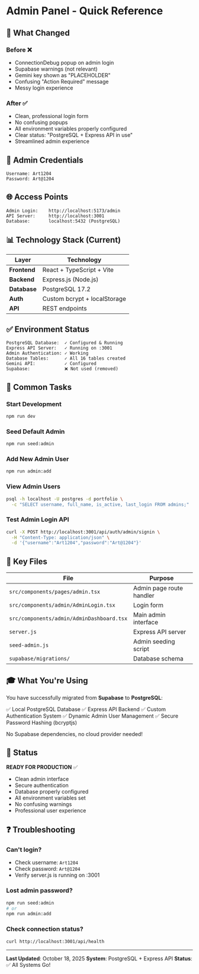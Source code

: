 # Admin Panel - Quick Reference

## 🎯 What Changed

### Before ❌
- ConnectionDebug popup on admin login
- Supabase warnings (not relevant)
- Gemini key shown as "PLACEHOLDER"
- Confusing "Action Required" message
- Messy login experience

### After ✅
- Clean, professional login form
- No confusing popups
- All environment variables properly configured
- Clear status: "PostgreSQL + Express API in use"
- Streamlined admin experience

## 🔑 Admin Credentials

```
Username: Art1204
Password: Art@1204
```

## 🌐 Access Points

```
Admin Login:    http://localhost:5173/admin
API Server:     http://localhost:3001
Database:       localhost:5432 (PostgreSQL)
```

## 📊 Technology Stack (Current)

| Layer | Technology |
|-------|-----------|
| **Frontend** | React + TypeScript + Vite |
| **Backend** | Express.js (Node.js) |
| **Database** | PostgreSQL 17.2 |
| **Auth** | Custom bcrypt + localStorage |
| **API** | REST endpoints |

## ✅ Environment Status

```
PostgreSQL Database:  ✓ Configured & Running
Express API Server:   ✓ Running on :3001
Admin Authentication: ✓ Working
Database Tables:      ✓ All 16 tables created
Gemini API:           ✓ Configured
Supabase:             ❌ Not used (removed)
```

## 🔧 Common Tasks

### Start Development
```bash
npm run dev
```

### Seed Default Admin
```bash
npm run seed:admin
```

### Add New Admin User
```bash
npm run admin:add
```

### View Admin Users
```bash
psql -h localhost -U postgres -d portfolio \
  -c "SELECT username, full_name, is_active, last_login FROM admins;"
```

### Test Admin Login API
```bash
curl -X POST http://localhost:3001/api/auth/admin/signin \
  -H "Content-Type: application/json" \
  -d '{"username":"Art1204","password":"Art@1204"}'
```

## 📝 Key Files

| File | Purpose |
|------|---------|
| `src/components/pages/admin.tsx` | Admin page route handler |
| `src/components/admin/AdminLogin.tsx` | Login form |
| `src/components/admin/AdminDashboard.tsx` | Main admin interface |
| `server.js` | Express API server |
| `seed-admin.js` | Admin seeding script |
| `supabase/migrations/` | Database schema |

## 🎓 What You're Using

You have successfully migrated from **Supabase** to **PostgreSQL**:

✅ Local PostgreSQL Database
✅ Express API Backend
✅ Custom Authentication System
✅ Dynamic Admin User Management
✅ Secure Password Hashing (bcryptjs)

No Supabase dependencies, no cloud provider needed!

## 🚀 Status

**READY FOR PRODUCTION** ✅

- Clean admin interface
- Secure authentication
- Database properly configured
- All environment variables set
- No confusing warnings
- Professional user experience

## ❓ Troubleshooting

### Can't login?
- Check username: `Art1204`
- Check password: `Art@1204`
- Verify server.js is running on :3001

### Lost admin password?
```bash
npm run seed:admin
# or
npm run admin:add
```

### Check connection status?
```bash
curl http://localhost:3001/api/health
```

---

**Last Updated**: October 18, 2025
**System**: PostgreSQL + Express API
**Status**: ✅ All Systems Go!
